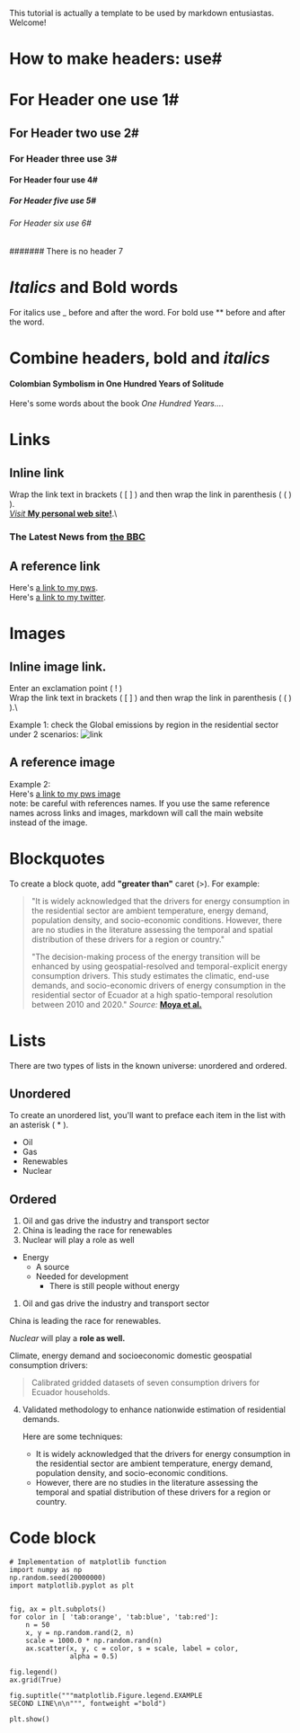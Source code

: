 This tutorial is actually a template to be used by markdown entusiastas. 
Welcome!

# How to make headers: use#

# For Header one use 1#
## For Header two use 2#
### For Header three use 3#
#### For Header four use 4#
##### For Header five use 5#
###### For Header six use 6#
####### There is no header 7

# _Italics_ and Bold words
For italics use _ before and after the word.
For bold use ** before and after the word.

# Combine headers, bold and _italics_
#### Colombian Symbolism in One Hundred Years of Solitude
Here's some words about the book _One Hundred Years..._.

# Links
## Inline link
Wrap the link text in brackets ( [ ] ) and then wrap the link in parenthesis ( ( ) ).\
[_Visit_ **My personal web site!**](https://www.diegomoya.me).\

### The Latest News from [the BBC](https://www.bbc.com/news)

## A reference link
Here's [a link to my pws][pws].\
Here's [a link to my twitter][twitter].

[pws]: https://www.diegomoya.me
[twitter]: https://twitter.com/dmoyaec

# Images
## Inline image link.
Enter an exclamation point ( ! )\
Wrap the link text in brackets ( [ ] ) and then wrap the link in parenthesis ( ( ) ).\

Example 1: check the Global emissions by region in the residential sector under 2 scenarios: ![link](https://diegomoya.me/wp-content/uploads/2022/06/Portfolio-1-Global-emissions-by-region-Residential-sector.jpeg)

## A reference image
Example 2:\
Here's [a link to my pws image][industry]\
note: be careful with references names. If you use the same reference names across links and images, markdown will call the main website instead of the image.

[industry]: https://diegomoya.me/wp-content/uploads/2022/06/Portfolio-6-India-industry-sector-Data-analysis-scaled.jpg

# Blockquotes
To create a block quote, add **"greater than"** caret (>). For example:
> "It is widely acknowledged that the drivers for energy consumption in the residential sector are ambient temperature, energy demand, population density, and socio-economic conditions. However, there are no studies in the literature assessing the temporal and spatial distribution of these drivers for a region or country."
> 
> "The decision-making process of the energy transition will be enhanced by using geospatial-resolved and temporal-explicit energy consumption drivers. This study estimates the climatic, end-use demands, and socio-economic drivers of energy consumption in the residential sector of Ecuador at a high spatio-temporal resolution between 2010 and 2020." _Source:_ [**Moya et al.**](https://www.sciencedirect.com/science/article/abs/pii/S0196890422004253)

# Lists
There are two types of lists in the known universe: unordered and ordered. 
## Unordered
To create an unordered list, you'll want to preface each item in the list with an asterisk ( * ).
* Oil
* Gas
* Renewables
* Nuclear

## Ordered 
1. Oil and gas drive the industry and transport sector
2. China is leading the race for renewables
3. Nuclear will play a role as well

* Energy
  * A source
  * Needed for development
    * There is still people without energy

1. Oil and gas drive the industry and transport sector

 China is leading the race for renewables.

 _Nuclear_ will play a **role as well.**

   Climate, energy demand and socioeconomic domestic geospatial consumption drivers:
   > Calibrated gridded datasets of seven consumption drivers for Ecuador households.
   
4. Validated methodology to enhance nationwide estimation of residential demands.

   Here are some techniques:

   * It is widely acknowledged that the drivers for energy consumption in the residential sector are ambient temperature, energy demand, population density, and socio-economic conditions. 
   * However, there are no studies in the literature assessing the temporal and spatial distribution of these drivers for a region or country. 


# Code block
```
# Implementation of matplotlib function
import numpy as np
np.random.seed(20000000)
import matplotlib.pyplot as plt
   
   
fig, ax = plt.subplots()
for color in [ 'tab:orange', 'tab:blue', 'tab:red']:
    n = 50
    x, y = np.random.rand(2, n)
    scale = 1000.0 * np.random.rand(n)
    ax.scatter(x, y, c = color, s = scale, label = color,
               alpha = 0.5)
   
fig.legend()
ax.grid(True)
  
fig.suptitle("""matplotlib.Figure.legend.EXAMPLE
SECOND LINE\n\n""", fontweight ="bold") 
    
plt.show() 
```

